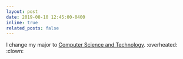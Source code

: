 ```yaml
---
layout: post
date: 2019-08-10 12:45:00-0400
inline: true
related_posts: false
---
```


I change my major to [Computer Science and Technology](https://cs.ustc.edu.cn/main.htm). :overheated: :clown: